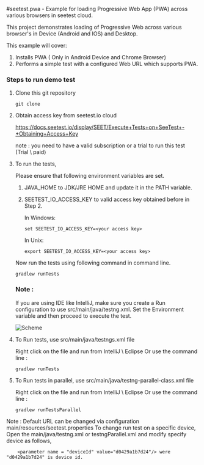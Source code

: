 #seetest.pwa - Example for loading Progressive Web App (PWA) across various browsers in seetest cloud.

This project demonstrates loading of Progressive Web across various browser's in Device (Android and IOS) and Desktop.

This example will cover:

1. Installs PWA ( Only in  Android Device and Chrome Browser)
2. Performs a simple test with a configured Web URL which supports PWA.


### Steps to run demo test

1. Clone this git repository

	```
	git clone
	```

2. Obtain access key from seetest.io cloud

    https://docs.seetest.io/display/SEET/Execute+Tests+on+SeeTest+-+Obtaining+Access+Key

    note :  you need to have a valid subscription or a trial to run this test (Trial \ paid)

3. To run the tests,

    Please ensure that following environment variables are set.

    1. JAVA_HOME to JDK/JRE HOME and update it in the PATH variable.
    2. SEETEST_IO_ACCESS_KEY to valid access key obtained before in Step 2.

        In Windows:

        ```
    	set SEETEST_IO_ACCESS_KEY=<your access key>
    	```

    	In Unix:

    	```
        export SEETEST_IO_ACCESS_KEY=<your access key>
        ```

    Now run the tests using following command in command line.

    ```
    gradlew runTests
    ```

    ### Note :
    If you are using IDE like IntelliJ, make sure you create a Run configuration to use src/main/java/testng.xml.
    Set the Environment variable and then proceed to execute the test.

    ![Scheme](images/IntelliJ_Run_Conf.gif)

4. To Run tests, use src/main/java/testngs.xml file

	Right click on the file and run from IntelliJ \ Eclipse
	Or use the command line :

	```
	gradlew runTests
	```

5. To Run tests in parallel, use src/main/java/testng-parallel-class.xml file

	Right click on the file and run from IntelliJ \ Eclipse
	Or use the command line :

	```
	gradlew runTestsParallel
	```

Note : Default URL can be changed via configuration main/resources/seetest.properties
       To change run test on a specific device, Open the main/java/testng.xml or testngParallel.xml and modify specify device as follows,

        <parameter name = "deviceId" value="d0429a1b7d24"/> were "d0429a1b7d24" is device id.



